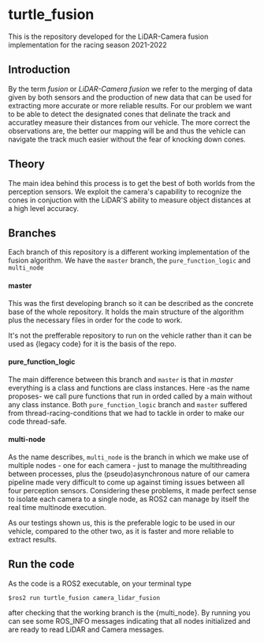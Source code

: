 # turtle_fusion
This is the repository developed for the LiDAR-Camera fusion implementation for the racing season 2021-2022

## Introduction 
By the term *fusion* or *LiDAR-Camera fusion* we refer to the merging of data given by both sensors and the production of new data that can be used for extracting more accurate or more reliable results. For our problem we want to be able to detect the designated cones that delinate the track and accuratley measure their distances from our vehicle. The more correct the observations are, the better our mapping will be and thus the vehicle can navigate the track much easier without the fear of knocking down cones. 

## Theory
The main idea behind this process is to get the best of both worlds from the perception sensors. We exploit the camera's capability to recognize the cones in conjuction with the LiDAR'S ability to measure object distances at a high level accuracy.  

## Branches 
Each branch of this repository is a different working implementation of the fusion algorithm. We have the `master` branch, the `pure_function_logic` and `multi_node`

#### master
This was the first developing branch so it can be described as the concrete base of the whole repository. It holds the main structure of the algorithm plus the necessary files in order for the code to work. 

It's not the prefferable repository to run on the vehicle rather than it can be used as {legacy code} for it is the basis of the repo. 

#### pure_function_logic
The main difference between this branch and `master` is that in *master* everything is a class and functions are class instances. Here -as the name proposes- we call pure functions that run in orded called by a main without any class instance. Both `pure_function_logic` branch and `master` suffered from thread-racing-conditions that we had to tackle in order to make our code thread-safe.

#### multi-node
As the name describes, `multi_node` is the branch in which we make use of multiple nodes - one for each camera - just to manage the multithreading between processes, plus the (pseudo)asynchronous nature of our camera pipeline made very difficult to come up against timing issues between all four perception sensors. Considering these problems, it made perfect sense to isolate each camera to a single node, as ROS2 can manage by itself the real time multinode execution. 

As our testings shown us, this is the preferable logic to be used in our vehicle, compared to the other two, as it is faster and more reliable to extract results.

## Run the code 
As the code is a ROS2 executable, on your terminal type 

    $ros2 run turtle_fusion camera_lidar_fusion 

after checking that the working branch is the {multi_node}. By running you can see some ROS_INFO messages indicating that all nodes initialized and are ready to read LiDAR and Camera messages.
